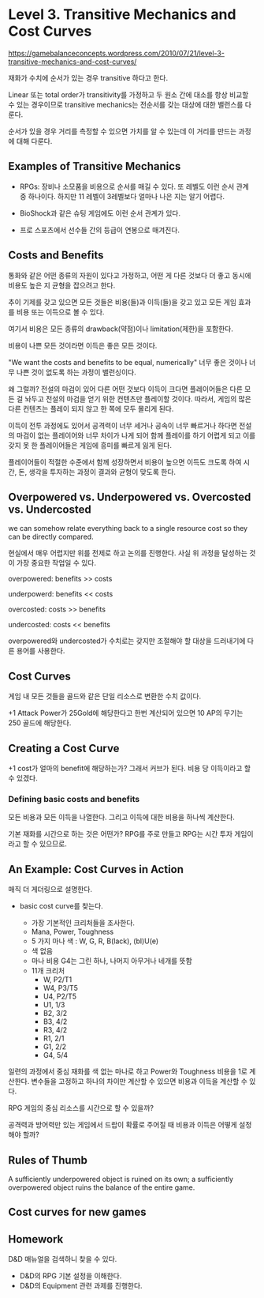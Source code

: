 # Level 3. Transitive Mechanics and Cost Curves 

https://gamebalanceconcepts.wordpress.com/2010/07/21/level-3-transitive-mechanics-and-cost-curves/


재화가 수치에 순서가 있는 경우 transitive 하다고 한다. 

Linear 또는 total order가 transitivity를 가정하고 두 원소 간에 대소를 
항상 비교할 수 있는 경우이므로 transitive mechanics는 전순서를 갖는 
대상에 대한 밸런스를 다룬다. 

순서가 있을 경우 거리를 측정할 수 있으면 가치를 알 수 있는데 
이 거리를 만드는 과정에 대해 다룬다. 

## Examples of Transitive Mechanics 

- RPGs: 장비나 소모품을 비용으로 순서를 매길 수 있다. 또 레벨도 
  이런 순서 관계 중 하나이다. 하지만 11 레벨이 3레벨보다 얼마나 
  나은 지는 알기 어렵다. 

- BioShock과 같은 슈팅 게임에도 이런 순서 관계가 있다. 

- 프로 스포츠에서 선수들 간의 등급이 연봉으로 매겨진다. 

## Costs and Benefits 

통화와 같은 어떤 종류의 자원이 있다고 가정하고, 어떤 게 다른 것보다 
더 좋고 동시에 비용도 높은 지 균형을 잡으려고 한다. 

추이 기제를 갖고 있으면 모든 것들은 비용(들)과 이득(들)을 갖고 있고 
모든 게임 효과를 비용 또는 이득으로 볼 수 있다. 

여기서 비용은 모든 종류의 drawback(약점)이나 limitation(제한)을 포함한다. 

비용이 나쁜 모든 것이라면 이득은 좋은 모든 것이다. 

"We want the costs and benefits to be equal, numerically"
너무 좋은 것이나 너무 나쁜 것이 없도록 하는 과정이 밸런싱이다. 

왜 그럴까? 전설의 마검이 있어 다른 어떤 것보다 이득이 크다면 플레이어들은 
다른 모든 걸 놔두고 전설의 마검을 얻기 위한 컨텐츠만 플레이할 것이다. 
따라서, 게임의 많은 다른 컨텐츠는 플레이 되지 않고 한 쪽에 모두 몰리게 된다. 

이득이 전투 과정에도 있어서 공격력이 너무 세거나 공속이 너무 빠르거나 하다면 
전설의 마검이 없는 플레이어와 너무 차이가 나게 되어 함께 플레이를 하기 
어렵게 되고 이를 갖지 못 한 플레이어들은 게임에 흥미를 빠르게 잃게 된다. 

플레이어들이 적절한 수준에서 함께 성장하면서 비용이 높으면 이득도 크도록 하여 
시간, 돈, 생각을 투자하는 과정이 결과와 균형이 맞도록 한다. 

## Overpowered vs. Underpowered vs. Overcosted vs. Undercosted

 we can somehow relate everything back to a single resource cost so they can be directly compared. 

 현실에서 매우 어렵지만 위를 전제로 하고 논의를 진행한다. 사실 위 과정을 달성하는 것이 
 가장 중요한 작업일 수 있다. 

overpowered: benefits >> costs 

underpowerd: benefits << costs

overcosted: costs >> benefits 

undercosted: costs << benefits 


overpowered와 undercosted가 수치로는 갖지만 조절해야 할 대상을 드러내기에 
다른 용어를 사용한다. 


## Cost Curves

게임 내 모든 것들을 골드와 같은 단일 리소스로 변환한 수치 값이다. 

+1 Attack Power가 25Gold에 해당한다고 한번 계산되어 있으면 
10 AP의 무기는 250 골드에 해당한다. 


## Creating a Cost Curve 

+1 cost가 얼마의 benefit에 해당하는가? 그래서 커브가 된다. 
비용 당 이득이라고 할 수 있겠다. 

### Defining basic costs and benefits 

모든 비용과 모든 이득을 나열한다. 그리고 이득에 대한 비용을 
하나씩 계산한다. 

기본 재화를 시간으로 하는 것은 어떤가? RPG를 주로 만들고 RPG는 
시간 투자 게임이라고 할 수 있으므로. 

## An Example: Cost Curves in Action 

매직 더 게더링으로 설명한다. 

- basic cost curve를 찾는다. 

    - 가장 기본적인 크리처들을 조사한다. 
    - Mana, Power, Toughness
    - 5 가지 마나 색 : W, G, R, B(lack), (bl)U(e)
    - 색 없음 
    - 마나 비용 G4는 그린 하나, 나머지 아무거나 네개를 뜻함 
    - 11개 크리처 
        - W, P2/T1
        - W4, P3/T5
        - U4, P2/T5
        - U1, 1/3
        - B2, 3/2
        - B3, 4/2
        - R3, 4/2
        - R1, 2/1
        - G1, 2/2
        - G4, 5/4

일련의 과정에서 중심 재화를 색 없는 마나로 하고 Power와 Toughness 비용을 1로 계산한다. 
변수들을 고정하고 하나의 차이만 계산할 수 있으면 비용과 이득을 계산할 수 있다. 

RPG 게임의 중심 리소스를 시간으로 할 수 있을까? 

공격력과 방어력만 있는 게임에서 드랍이 확률로 주어질 때 
비용과 이득은 어떻게 설정해야 할까? 


## Rules of Thumb 

 A sufficiently underpowered object is ruined on its own; a sufficiently overpowered object 
 ruins the balance of the entire game.

## Cost curves for new games


## Homework 

D&D 매뉴얼을 검색하니 찾을 수 있다. 

- D&D의 RPG 기본 설정을 이해한다. 
- D&D의 Equipment 관련 과제를 진행한다. 

